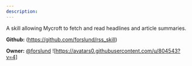 ```yaml
---
description: 
---
```

A skill allowing Mycroft to fetch and read headlines and article summaries.

**Github:** (https://github.com/forslund/rss_skill)

**Owner:** [@forslund](https://github.com/forslund) ![https://avatars0.githubusercontent.com/u/804543?v=4]

